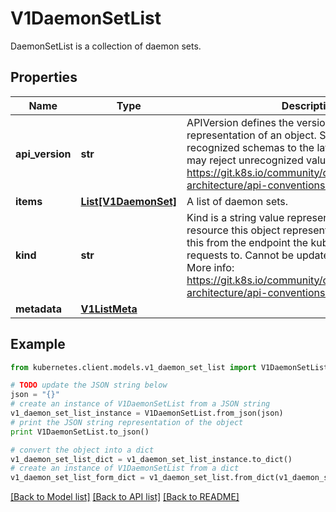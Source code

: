 # V1DaemonSetList

DaemonSetList is a collection of daemon sets.

## Properties

Name | Type | Description | Notes
------------ | ------------- | ------------- | -------------
**api_version** | **str** | APIVersion defines the versioned schema of this representation of an object. Servers should convert recognized schemas to the latest internal value, and may reject unrecognized values. More info: https://git.k8s.io/community/contributors/devel/sig-architecture/api-conventions.md#resources | [optional] 
**items** | [**List[V1DaemonSet]**](V1DaemonSet.md) | A list of daemon sets. | 
**kind** | **str** | Kind is a string value representing the REST resource this object represents. Servers may infer this from the endpoint the kubernetes.client submits requests to. Cannot be updated. In CamelCase. More info: https://git.k8s.io/community/contributors/devel/sig-architecture/api-conventions.md#types-kinds | [optional] 
**metadata** | [**V1ListMeta**](V1ListMeta.md) |  | [optional] 

## Example

```python
from kubernetes.client.models.v1_daemon_set_list import V1DaemonSetList

# TODO update the JSON string below
json = "{}"
# create an instance of V1DaemonSetList from a JSON string
v1_daemon_set_list_instance = V1DaemonSetList.from_json(json)
# print the JSON string representation of the object
print V1DaemonSetList.to_json()

# convert the object into a dict
v1_daemon_set_list_dict = v1_daemon_set_list_instance.to_dict()
# create an instance of V1DaemonSetList from a dict
v1_daemon_set_list_form_dict = v1_daemon_set_list.from_dict(v1_daemon_set_list_dict)
```
[[Back to Model list]](../README.md#documentation-for-models) [[Back to API list]](../README.md#documentation-for-api-endpoints) [[Back to README]](../README.md)


